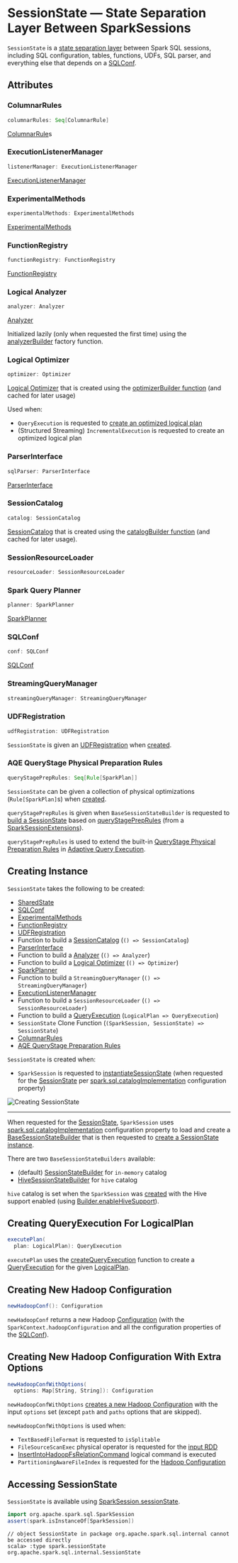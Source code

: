 # SessionState &mdash; State Separation Layer Between SparkSessions

`SessionState` is a [state separation layer](#attributes) between Spark SQL sessions, including SQL configuration, tables, functions, UDFs, SQL parser, and everything else that depends on a [SQLConf](SQLConf.md).

## Attributes

### <span id="columnarRules"> ColumnarRules

```scala
columnarRules: Seq[ColumnarRule]
```

[ColumnarRule](ColumnarRule.md)s

### <span id="listenerManager"> ExecutionListenerManager

```scala
listenerManager: ExecutionListenerManager
```

[ExecutionListenerManager](ExecutionListenerManager.md)

### <span id="experimentalMethods"> ExperimentalMethods

```scala
experimentalMethods: ExperimentalMethods
```

[ExperimentalMethods](ExperimentalMethods.md)

### <span id="functionRegistry"> FunctionRegistry

```scala
functionRegistry: FunctionRegistry
```

[FunctionRegistry](FunctionRegistry.md)

### <span id="analyzer"> Logical Analyzer

```scala
analyzer: Analyzer
```

[Analyzer](Analyzer.md)

Initialized lazily (only when requested the first time) using the [analyzerBuilder](#analyzerBuilder) factory function.

### <span id="optimizer"> Logical Optimizer

```scala
optimizer: Optimizer
```

[Logical Optimizer](catalyst/Optimizer.md) that is created using the [optimizerBuilder function](#optimizerBuilder) (and cached for later usage)

Used when:

* `QueryExecution` is requested to [create an optimized logical plan](QueryExecution.md#optimizedPlan)
* (Structured Streaming) `IncrementalExecution` is requested to create an optimized logical plan

### <span id="sqlParser"> ParserInterface

```scala
sqlParser: ParserInterface
```

[ParserInterface](sql/ParserInterface.md)

### <span id="catalog"> SessionCatalog

```scala
catalog: SessionCatalog
```

[SessionCatalog](SessionCatalog.md) that is created using the [catalogBuilder function](#catalogBuilder) (and cached for later usage).

### <span id="resourceLoader"> SessionResourceLoader

```scala
resourceLoader: SessionResourceLoader
```

### <span id="planner"> Spark Query Planner

```scala
planner: SparkPlanner
```

[SparkPlanner](SparkPlanner.md)

### <span id="conf"> SQLConf

```scala
conf: SQLConf
```

[SQLConf](SQLConf.md)

### <span id="streamingQueryManager"> StreamingQueryManager

```scala
streamingQueryManager: StreamingQueryManager
```

### <span id="udfRegistration"><span id="UDFRegistration"> UDFRegistration

```scala
udfRegistration: UDFRegistration
```

`SessionState` is given an [UDFRegistration](user-defined-functions/UDFRegistration.md) when [created](#creating-instance).

### <span id="queryStagePrepRules"> AQE QueryStage Physical Preparation Rules

```scala
queryStagePrepRules: Seq[Rule[SparkPlan]]
```

`SessionState` can be given a collection of physical optimizations (`Rule[SparkPlan]`s) when [created](#creating-instance).

`queryStagePrepRules` is given when `BaseSessionStateBuilder` is requested to [build a SessionState](BaseSessionStateBuilder.md#build) based on [queryStagePrepRules](BaseSessionStateBuilder.md#queryStagePrepRules) (from a [SparkSessionExtensions](SparkSessionExtensions.md#buildQueryStagePrepRules)).

`queryStagePrepRules` is used to extend the built-in [QueryStage Physical Preparation Rules](physical-operators/AdaptiveSparkPlanExec.md#queryStagePreparationRules) in [Adaptive Query Execution](adaptive-query-execution/index.md).

## Creating Instance

`SessionState` takes the following to be created:

* <span id="sharedState"> [SharedState](SharedState.md)
* [SQLConf](#conf)
* [ExperimentalMethods](#experimentalMethods)
* [FunctionRegistry](#functionRegistry)
* [UDFRegistration](#udfRegistration)
* <span id="catalogBuilder"> Function to build a [SessionCatalog](SessionCatalog.md) (`() => SessionCatalog`)
* [ParserInterface](#sqlParser)
* <span id="analyzerBuilder"> Function to build a [Analyzer](Analyzer.md) (`() => Analyzer`)
* <span id="optimizerBuilder"> Function to build a [Logical Optimizer](catalyst/Optimizer.md) (`() => Optimizer`)
* [SparkPlanner](#planner)
* <span id="streamingQueryManagerBuilder"> Function to build a `StreamingQueryManager` (`() => StreamingQueryManager`)
* [ExecutionListenerManager](#listenerManager)
* <span id="resourceLoaderBuilder"> Function to build a `SessionResourceLoader` (`() => SessionResourceLoader`)
* <span id="createQueryExecution"> Function to build a [QueryExecution](QueryExecution.md) (`LogicalPlan => QueryExecution`)
* <span id="createClone"> `SessionState` Clone Function (`(SparkSession, SessionState) => SessionState`)
* [ColumnarRules](#columnarRules)
* [AQE QueryStage Preparation Rules](#queryStagePrepRules)

`SessionState` is created when:

* `SparkSession` is requested to [instantiateSessionState](SparkSession.md#instantiateSessionState) (when requested for the [SessionState](SparkSession.md#sessionState) per [spark.sql.catalogImplementation](StaticSQLConf.md#spark.sql.catalogImplementation) configuration property)

![Creating SessionState](images/spark-sql-SessionState.png)

---

When requested for the [SessionState](SparkSession.md#sessionState), `SparkSession` uses [spark.sql.catalogImplementation](StaticSQLConf.md#spark.sql.catalogImplementation) configuration property to load and create a [BaseSessionStateBuilder](BaseSessionStateBuilder.md) that is then requested to [create a SessionState instance](BaseSessionStateBuilder.md#build).

There are two `BaseSessionStateBuilders` available:

* (default) [SessionStateBuilder](SessionStateBuilder.md) for `in-memory` catalog
* [HiveSessionStateBuilder](hive/HiveSessionStateBuilder.md) for `hive` catalog

`hive` catalog is set when the `SparkSession` was [created](SparkSession-Builder.md#getOrCreate) with the Hive support enabled (using [Builder.enableHiveSupport](SparkSession-Builder.md#enableHiveSupport)).

## <span id="executePlan"> Creating QueryExecution For LogicalPlan

```scala
executePlan(
  plan: LogicalPlan): QueryExecution
```

`executePlan` uses the [createQueryExecution](#createQueryExecution) function to create a [QueryExecution](QueryExecution.md) for the given [LogicalPlan](logical-operators/LogicalPlan.md).

## <span id="newHadoopConf"> Creating New Hadoop Configuration

```scala
newHadoopConf(): Configuration
```

`newHadoopConf` returns a new Hadoop [Configuration](https://hadoop.apache.org/docs/r2.10.0/api/org/apache/hadoop/conf/Configuration.html) (with the `SparkContext.hadoopConfiguration` and all the configuration properties of the [SQLConf](#conf)).

## <span id="newHadoopConfWithOptions"> Creating New Hadoop Configuration With Extra Options

```scala
newHadoopConfWithOptions(
  options: Map[String, String]): Configuration
```

`newHadoopConfWithOptions` [creates a new Hadoop Configuration](#newHadoopConf) with the input `options` set (except `path` and `paths` options that are skipped).

`newHadoopConfWithOptions` is used when:

* `TextBasedFileFormat` is requested to `isSplitable`
* `FileSourceScanExec` physical operator is requested for the [input RDD](physical-operators/FileSourceScanExec.md#inputRDD)
* [InsertIntoHadoopFsRelationCommand](logical-operators/InsertIntoHadoopFsRelationCommand.md) logical command is executed
* `PartitioningAwareFileIndex` is requested for the [Hadoop Configuration](files/PartitioningAwareFileIndex.md#hadoopConf)

## Accessing SessionState

`SessionState` is available using [SparkSession.sessionState](SparkSession.md#sessionState).

```scala
import org.apache.spark.sql.SparkSession
assert(spark.isInstanceOf[SparkSession])
```

```text
// object SessionState in package org.apache.spark.sql.internal cannot be accessed directly
scala> :type spark.sessionState
org.apache.spark.sql.internal.SessionState
```
